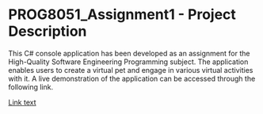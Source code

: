 # PROG8051_Assignment1 - Project Description

This C# console application has been developed as an assignment for the High-Quality Software Engineering Programming subject. The application enables users to create a virtual pet and engage in various virtual activities with it. A live demonstration of the application can be accessed through the following link.


[Link text](https://youtu.be/U9OTGCu1RTs)
